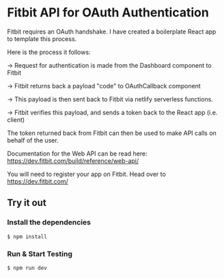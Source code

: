 # Fitbit API for OAuth Authentication

Fitbit requires an OAuth handshake. I have created a boilerplate React app to template this process.

Here is the process it follows:

-> Request for authentication is made from the Dashboard component to Fitbit

-> Fitbit returns back a payload "code" to OAuthCallback component

-> This payload is then sent back to Fitbit via netlify serverless functions.

-> Fitbit verifies this payload, and sends a token back to the React app (i.e. client)

The token returned back from Fitbit can then be used to make API calls on behalf of the user.

Documentation for the Web API can be read here: https://dev.fitbit.com/build/reference/web-api/

You will need to register your app on Fitbit. Head over to https://dev.fitbit.com/

## Try it out

### Install the dependencies

    $ npm install

### Run & Start Testing

    $ npm run dev
